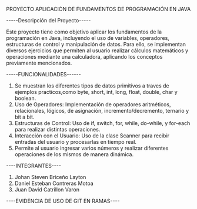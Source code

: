 PROYECTO APLICACIÓN DE FUNDAMENTOS DE PROGRAMACIÓN EN JAVA

-----Descripción del Proyecto-----

Este proyecto tiene como objetivo aplicar los fundamentos de la
programación en Java, incluyendo el uso de variables,
operadores, estructuras de control y manipulación de 
datos. Para ello, se implementan diversos ejercicios 
que permiten al usuario realizar cálculos matemáticos 
y operaciones mediante una calculadora, aplicando 
los conceptos previamente mencionados.

-----FUNCIONALIDADES------

1. Se muestran los diferentes tipos de datos primitivos
a traves de ejemplos practicos,como byte, short, 
int, long, float, double, char y boolean.
2. Uso de Operadores: Implementación de operadores 
aritméticos, relacionales, lógicos, de asignación, 
incremento/decremento, ternario y bit a bit.
3. Estructuras de Control: Uso de if, switch, for, 
while, do-while, y for-each para realizar
distintas operaciones.
4. Interacción con el Usuario: Uso de la clase 
Scanner para recibir entradas del usuario 
y procesarlas en tiempo real.
5. Permite al usuario ingresar varios números y 
realizar diferentes operaciones de los mismos de 
manera dinámica.

----INTEGRANTES----

1. Johan Steven Briceño Layton
2. Daniel Esteban Contreras Motoa
3. Juan David Catrillon Varon

----EVIDENCIA DE USO DE GIT EN RAMAS----
